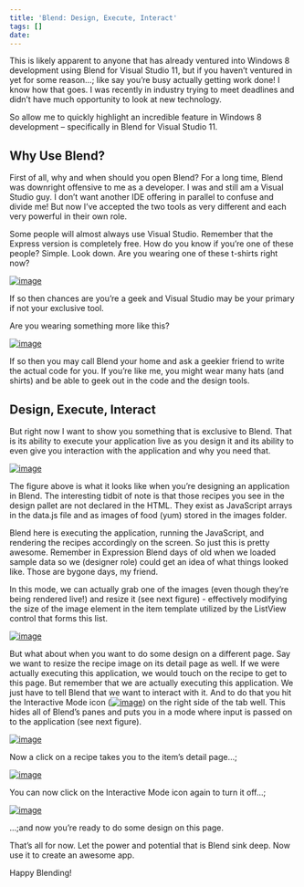 ```yaml
---
title: 'Blend: Design, Execute, Interact'
tags: []
date: 
---
```


This is likely apparent to anyone that has already ventured into Windows 8 development using Blend for Visual Studio 11, but if you haven&rsquo;t ventured in yet for some reason...; like say you&rsquo;re busy actually getting work done! I know how that goes. I was recently in industry trying to meet deadlines and didn&rsquo;t have much opportunity to look at new technology.

So allow me to quickly highlight an incredible feature in Windows 8 development &ndash; specifically in Blend for Visual Studio 11.

## Why Use Blend?

First of all, why and when should you open Blend? For a long time, Blend was downright offensive to me as a developer. I was and still am a Visual Studio guy. I don&rsquo;t want another IDE offering in parallel to confuse and divide me! But now I&rsquo;ve accepted the two tools as very different and each very powerful in their own role.

Some people will almost always use Visual Studio. Remember that the Express version is completely free. How do you know if you&rsquo;re one of these people? Simple. Look down. Are you wearing one of these t-shirts right now?

[![image](http://codefoster.blob.core.windows.net/site/image/f85fc0c07145434f82d01fcda6acff7e/Blend-Design-Execute-Interact_01_1.png "image")](http://{fix}/image.axd?picture=Windows-Live-Writer/Design-in-Execution/4FEC5549/image.png)

If so then chances are you&rsquo;re a geek and Visual Studio may be your primary if not your exclusive tool.

Are you wearing something more like this?

[![image](http://codefoster.blob.core.windows.net/site/image/832a93644d9a4ae2a5589237d783e904/Blend-Design-Execute-Interact_02_1.png "image")](http://{fix}/image.axd?picture=Windows-Live-Writer/Design-in-Execution/2BF32DF3/image.png)

If so then you may call Blend your home and ask a geekier friend to write the actual code for you. If you&rsquo;re like me, you might wear many hats (and shirts) and be able to geek out in the code and the design tools.

## Design, Execute, Interact

But right now I want to show you something that is exclusive to Blend. That is its ability to execute your application live as you design it and its ability to even give you interaction with the application and why you need that.

[![image](http://codefoster.blob.core.windows.net/site/image/311d4c3015394060a630f6d2c9ed3273/Blend-Design-Execute-Interact_03_1.png "image")](http://{fix}/image.axd?picture=Windows-Live-Writer/Design-in-Execution/5783AC55/image.png)

The figure above is what it looks like when you&rsquo;re designing an application in Blend. The interesting tidbit of note is that those recipes you see in the design pallet are not declared in the HTML. They exist as JavaScript arrays in the data.js file and as images of food (yum) stored in the images folder.

Blend here is executing the application, running the JavaScript, and rendering the recipes accordingly on the screen. So just this is pretty awesome. Remember in Expression Blend days of old when we loaded sample data so we (designer role) could get an idea of what things looked like. Those are bygone days, my friend.

In this mode, we can actually grab one of the images (even though they&rsquo;re being rendered live!) and resize it (see next figure) - effectively modifying the size of the image element in the item template utilized by the ListView control that forms this list.

[![image](http://codefoster.blob.core.windows.net/site/image/2ef3ce3f5b2c43ae92d8c52f188aba93/Blend-Design-Execute-Interact_04_1.png "image")](http://{fix}/image.axd?picture=Windows-Live-Writer/Design-in-Execution/761A4AA6/image.png)

But what about when you want to do some design on a different page. Say we want to resize the recipe image on its detail page as well. If we were actually executing this application, we would touch on the recipe to get to this page. But remember that we are actually executing this application. We just have to tell Blend that we want to interact with it. And to do that you hit the Interactive Mode icon ([![image](http://codefoster.blob.core.windows.net/site/image/82adf8f81f3045edaedf7fecdaa523fd/Blend-Design-Execute-Interact_08_1.png "image")](http://{fix}/image.axd?picture=Windows-Live-Writer/Design-in-Execution/701F5B73/image.png)) on the right side of the tab well. This hides all of Blend&rsquo;s panes and puts you in a mode where input is passed on to the application (see next figure).

[![image](http://codefoster.blob.core.windows.net/site/image/a6d1f07efcdc49fea2563ed88a2bbaad/Blend-Design-Execute-Interact_05_1.png "image")](http://{fix}/image.axd?picture=Windows-Live-Writer/Design-in-Execution/3225CAB5/image.png)

Now a click on a recipe takes you to the item&rsquo;s detail page...;

[![image](http://codefoster.blob.core.windows.net/site/image/564e8fe1e88c495eb82e0016c533c0f2/Blend-Design-Execute-Interact_06_1.png "image")](http://{fix}/image.axd?picture=Windows-Live-Writer/Design-in-Execution/3F292BE3/image.png)

You can now click on the Interactive Mode icon again to turn it off...;

[![image](http://codefoster.blob.core.windows.net/site/image/0c16e62166d1450e983a2b0d18bee0a8/Blend-Design-Execute-Interact_07_1.png "image")](http://{fix}/image.axd?picture=Windows-Live-Writer/Design-in-Execution/0B3E5947/image.png)

...;and now you&rsquo;re ready to do some design on this page.

That&rsquo;s all for now. Let the power and potential that is Blend sink deep. Now use it to create an awesome app.

Happy Blending!